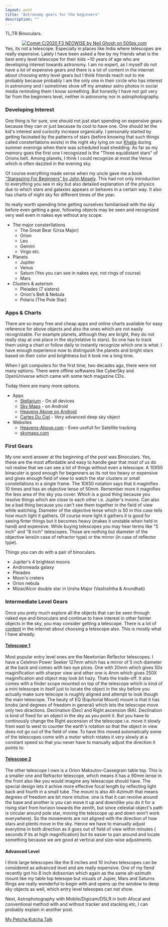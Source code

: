 ```yaml
---
layout: post
title: "Astronomy gears for the beginners"
description: ""
---
```

TL;TR Binoculars.
<div align="center">
<div class='pixels-photo'>
<a href='https://500px.com/photo/1019469509/comet-c2020-f3-neowise-by-neil-ghosh' alt='Comet C/2020 F3 NEOWISE by Neil Ghosh on 500px.com'>
  <img src='https://drscdn.500px.org/photo/1019469509/m%3D900/v2?sig=68508a471b3ac109ed3b56e109987a1a0b0c0b3c5d811f71f1b93253c3845f73' alt='Comet C/2020 F3 NEOWISE by Neil Ghosh on 500px.com' />
</a>
</div>

<script type='text/javascript' src='https://500px.com/embed.js'></script>
</div>
Yes, its not a telescope. Especially in places like India where telescopes are really expensive. Lately I have been asked a few by my friends what is the best entry level telescope for their kids ~10 years of age who are developing interest towards astronomy. I am no expert, as I myself do not have a lot of expensive gears and there is a lot of content in the internet about choosing entry level gears but I think friends reach out to me probably because probably I am the only one in their circle who has interest in astronomy and I sometimes show off my amateur astro photos in social media reminding them I know something. But honestly I have not got very far from the beginners level, neither in astronomy nor in astrophotography. 

### Developing Interest
One thing is for sure, one should not just start spending on expensive gears because they can or just because its cool to have one. One should let the kid's interest and curiocity increase organically. I personally started by getting facinated by the patterns of stars (before knowing that such things called consterllations exists) in the night sky lying on our [Khatia](https://www.amazon.in/Khatiya-Charpoy-Manja-Indian-Bed/dp/B083KGZ5HF) during summer evenings when there was scheduled load shedding. As far as my memory goes the first one I recognized is the "Three equidistant stars" of Orions belt. Among planets, I think I could recognize at most the Venus which is often dazzled in the evening sky.

Of course everything made sense when my uncle gave me a book ["Stargazing For Beginners" by John Mosely](https://books.google.co.in/books/about/Stargazing_for_Beginners.html?id=6Mg7OuG0100C&redir_esc=y). This had not only introduction to everything you see in sky but also detailed explanation of the physics due to which stars and galaxies appears or behaves in a certain way. It also has charts of night sky for different times of the year.

Its really worth spending time getting ourselves familiarised with the sky before even getting a gear, following objects may be seen and recognized very well even in nakes eye without any scope.

* The major consterllations
  - The Great Bear (Ursa Major)
  - Orion
  - Leo
  - Gemini
  - Virgo etc.
* Planets 
  - Jupiter
  - Venus
  - Saturn (Yes you can see in nakes eye, not rings of course)
  - Mars
* Clusters & asterism
  - Pleiades (7 sisters)
  - Orion's Belt & Nebula
  - Polaris (The Pole Star)
    
### Apps & Charts
There are so many free and cheap apps and online charts available for easy reference for above objects and also the ones which are not easily recognizable. For example planets, although they are bright, they do not really stay at one place in the sky(relative to stars). So one has to track them using a chart or follow daily to instantly recognize which one is what. I have enough experience now to distinguish the planets and bright stars based on their color and brightness but it took me a long time.

When I got computers for the first time, two decades ago, there were not many options. There were offline softwares like CyberSky and OpenUniverse which came wih some tech magazine CDs.

Today there are many more options.

- Apps
  - [Stellarium](http://stellarium.org/) - On all devices
  - [Sky Maps](https://play.google.com/store/apps/details?id=com.google.android.stardroid&hl=en_IN&gl=US) - on Android
  - [Heavens Above on Android](https://play.google.com/store/apps/details?id=com.heavens_above.viewer&hl=en&gl=US)
  - [Cartes Du Ciel](https://www.ap-i.net/skychart//en/start) - Very advanced deep sky object
- Websites
  - [Heavens-Above.com](Heavens-Above.com) - Even usefull for Satellite tracking
  - [skymaps.com](http://skymaps.com/downloads.html)


### First Gears
My one word answer at the beginning of the post was Binoculars. Yes, these are the most affordable and easy to handle gear that most of us do not realise that we can see a lot of things without even a telescope. A 10X50 binaculer is good enough for begenners as its not too heavy or expensive and gives enough field of view to watch the star clusters or small constellations in a single frame. The 10X50 notation says that it maginifies 10 times and has an objective lense of 50mm. Remember more it magnifies the less area of the sky you cover. Which is a good thing because you resolve things which are close to each other i.e. Jupiter's moons. Can also be a bad thing because you can't see them together in the field of view while watching. Diameter of the objective lense which is 50 in this case tells how much light it gathers. Of course more light it gathers it is good for seeing finter things but it becomes heavy (makes it unstable when held in hand) and expensive. While buying telescopes you may hear terms like "5 inch" and "8 inch" telescopes. Those are nothing but diameter of the objective lens(in case of refractor type) or the mirror (in case of reflector type).

Things you can do with a pair of binoculars.

- Jupiter's 4 brightest moons
- Andromeada galaxy
- Pleiades
- Moon's creters
- Orion nebula
- Mizar/Alcor double star in Ursha Major (Vashishtha & Arundhati)


### Intermediate Level Gears
Once you prety much explore all the objects that can be seen through naked eye and binoculars and continue to have interest in other fainter objects in the sky, you may consider getting a telescope. There is a lot of [content](https://www.universetoday.com/89049/question-whats-the-best-beginner-telescope/) in the internet about choosing a telescope also. This is mostly what I have already.

#### [Telescope 1](https://neilghosh.com/2011/01/assembling-and-setting-up-telescope_23.html)
Most popular entry level ones are the Newtonian Reflector telescopes. I have a Celetron Power Seeker 127mm which has a mirror of 5 inch diameter at the back and comes with two eye pices. One with 20mm which gives 50x maginification with sharper view and other one is 4mm which gives 250X maginification and object may look bit hazy. Thats the trade-off. It also comes with a finder scope mounted on top of the telescope which is kind of a mini telescope in itself just to locate the object in the sky before you actually make sure telecope is roughly aligned and attempt to look though the main telescope. The beuty of EQ (Equitorial Mount) mount is that it has knobs (and degrees of freedom in general) which lets the telescope move only two diractions. Declination (Dec) and Right ascension (RA). Declination is kind of fixed for an object in the sky as you point it. But you have to continously change the Right ascension of the telescope i.e. move it slowly from east to west to counter the earth's rotation so that the object in view does not go out of the field of view. To have this moved automatically some of the telescopes come with a motor which rotates it very slowly at a constant speed so that you never have to manually adjust the direction it points to. 

#### [Telescope 2](https://neilghosh.com/2011/11/orion-starmax-90mm-table-top.html)
The other telescope I own is a Orion Maksutov-Cassegrain table top. This is a smaller one and Refractor telescope, which means it has a 90mm lense in the front also like you would imagine any telesacope should have. The special design lets it achive more effective focal length by reflecting light back and fourth in a small tube .The mount is also Alt-Azimuth that means degrees of freedom are bit more intutive. one is that it can revolve around the base and another is you can move it up and down(like you do it for a rising start from horizon towards the zenith, but since celestial object's path is circular around pole star, moving the telescope up and down won't work everywhere). So the movements are not aligned with the direction of how stars and plents move in the sky. Hence we have to manually adjust everytime in both direction as it goes out of field of view within minutes ( seconds if its at high magnification) but its easier to pan around and locate something because we are good at vertical and size-wise adjustments.

#### Advanced Level
I think large telescopes like the 8 inches and 10 inches telescopes can be considered as advanced level and are really expensive. One of my fiend recently got his 8 inch dobsonian which again as the same alt-azimuth mount like my table top telesope but visuals of Jupier, Mars and Saturns Rings are really wonderful to begin with and opens up the window to deep sky objects as well, which entry level telesopes can not show.

Next, Astrophotography with Mobile/Digicam/DSLR in both Afocal and conventional method with and without tracker and stacking etc, I can probably explain in another post.

[My Petcha Kutcha Talk](https://www.youtube.com/watch?v=2HiWlHyOekk)


